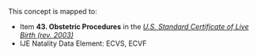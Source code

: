 This concept is mapped to:
* Item **43. Obstetric Procedures** in the *[U.S. Standard Certificate of Live Birth (rev. 2003)](https://www.cdc.gov/nchs/data/dvs/birth11-03final-ACC.pdf)*
* IJE Natality Data Element: ECVS, ECVF
